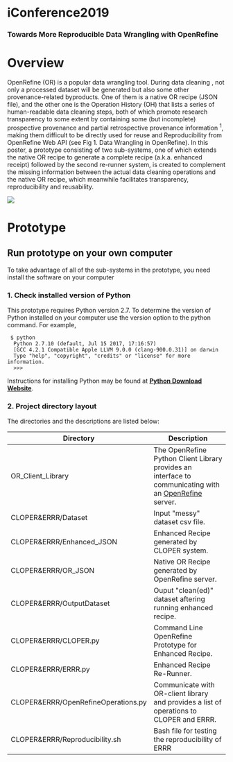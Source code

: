 iConference2019 
================

### Towards More Reproducible Data Wrangling with OpenRefine


Overview
========

OpenRefine (OR) is a popular data wrangling tool. During data cleaning , not only a processed dataset will be generated but also some other provenance-related byproducts. One of them is a native OR recipe (JSON file), and the other one is the Operation History (OH) that lists a series of human-readable data cleaning steps, both of which promote research transparency to some extent by containing some (but incomplete) prospective provenance and partial retrospective provenance information <sup>1</sup>, making them difficult to be directly used for reuse and Reproducibility from OpenRefine Web API (see Fig 1. Data Wrangling in OpenRefine). In this poster, a prototype consisting of two sub-systems, one of which extends the native OR recipe to generate a complete recipe (a.k.a. enhanced receipt)  followed by the second re-runner system, is created to complement the missing information between the actual data cleaning operations and the native OR recipe, which meanwhile facilitates transparency, reproducibility and reusability.

![](https://github.com/LanLi2017/iConference2019/tree/master/README/PNG)

Prototype
=========



Run prototype on your own computer
----------------------------------

To take advantage of all of the sub-systems in the prototype, you need install the software on your computer

### 1. Check installed version of Python

This prototype requires Python version 2.7. To determine the version of Python installed on your computer use the version option to the python command. For example,


     $ python 
      Python 2.7.10 (default, Jul 15 2017, 17:16:57) 
      [GCC 4.2.1 Compatible Apple LLVM 9.0.0 (clang-900.0.31)] on darwin
      Type "help", "copyright", "credits" or "license" for more information.
      >>>
      
Instructions for installing Python may be found at **[Python Download Website](https://www.python.org/downloads/)**.

### 2. Project directory layout

The directories and the descriptions are listed below:

Directory                             | Description
--------------------------------------|-----------
OR_Client_Library                     | The OpenRefine Python Client Library provides an interface to communicating with an [OpenRefine](http://openrefine.org/) server.
CLOPER&ERRR/Dataset                   | Input "messy" dataset csv file.
CLOPER&ERRR/Enhanced_JSON             | Enhanced Recipe generated by CLOPER system.
CLOPER&ERRR/OR_JSON                   | Native OR Recipe generated by OpenRefine server.
CLOPER&ERRR/OutputDataset             | Ouput "clean(ed)" dataset aftering running enhanced recipe.
CLOPER&ERRR/CLOPER.py                 | Command Line OpenRefine Prototype for Enhanced Recipe.
CLOPER&ERRR/ERRR.py                   | Enhanced Recipe Re-Runner.
CLOPER&ERRR/OpenRefineOperations.py   | Communicate with OR-client library and provides a list of operations to CLOPER and ERRR.
CLOPER&ERRR/Reproducibility.sh        | Bash file for testing the reproducibility of ERRR

   
